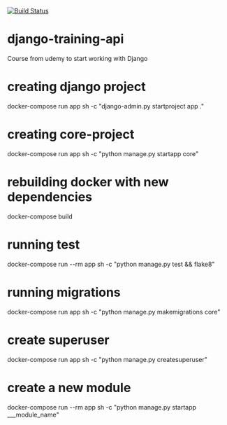 [![Build Status](https://travis-ci.com/alep007/django-training-api.svg?branch=master)](https://travis-ci.com/alep007/django-training-api)

# django-training-api
Course from udemy to start working with Django


# creating django project
docker-compose run app sh -c "django-admin.py startproject app ."

# creating core-project
docker-compose run app sh -c "python manage.py startapp core"

# rebuilding docker with new dependencies
docker-compose build

# running test 
docker-compose run --rm app sh -c "python manage.py test && flake8"

# running migrations
docker-compose run app sh -c "python manage.py makemigrations core"

# create superuser
docker-compose run app sh -c "python manage.py createsuperuser"


# create a new module
docker-compose run --rm app sh -c "python manage.py startapp ___module_name"

